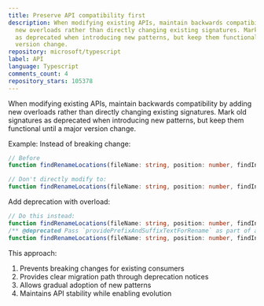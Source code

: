 ```yaml
---
title: Preserve API compatibility first
description: When modifying existing APIs, maintain backwards compatibility by adding
  new overloads rather than directly changing existing signatures. Mark old signatures
  as deprecated when introducing new patterns, but keep them functional until a major
  version change.
repository: microsoft/typescript
label: API
language: Typescript
comments_count: 4
repository_stars: 105378
---
```


When modifying existing APIs, maintain backwards compatibility by adding new overloads rather than directly changing existing signatures. Mark old signatures as deprecated when introducing new patterns, but keep them functional until a major version change.

Example:
Instead of breaking change:
```ts
// Before
function findRenameLocations(fileName: string, position: number, findInStrings: boolean, findInComments: boolean, providePrefixAndSuffixTextForRename?: boolean): RenameLocation[];

// Don't directly modify to:
function findRenameLocations(fileName: string, position: number, findInStrings: boolean, findInComments: boolean, preferences: UserPreferences): RenameLocation[];
```

Add deprecation with overload:
```ts
// Do this instead:
function findRenameLocations(fileName: string, position: number, findInStrings: boolean, findInComments: boolean, preferences: UserPreferences): RenameLocation[];
/** @deprecated Pass `providePrefixAndSuffixTextForRename` as part of a `UserPreferences` object. */
function findRenameLocations(fileName: string, position: number, findInStrings: boolean, findInComments: boolean, providePrefixAndSuffixTextForRename?: boolean): RenameLocation[];
```

This approach:
1. Prevents breaking changes for existing consumers
2. Provides clear migration path through deprecation notices
3. Allows gradual adoption of new patterns
4. Maintains API stability while enabling evolution